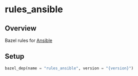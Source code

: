# rules_ansible

## Overview

Bazel rules for [Ansible](https://docs.ansible.com/ansible/latest/index.html)

## Setup

```python
bazel_dep(name = "rules_ansible", version = "{version}")
```
